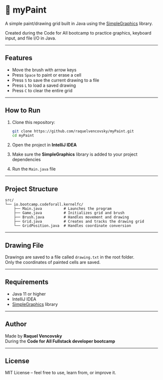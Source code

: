 # 🎨 myPaint

A simple paint/drawing grid built in Java using the [SimpleGraphics](https://github.com/AcademiaDeCodigo/SimpleGraphics) library.

Created during the Code for All bootcamp to practice graphics, keyboard input, and file I/O in Java.

---

##  Features

- Move the brush with arrow keys
- Press `Space` to paint or erase a cell
- Press `S` to save the current drawing to a file
- Press `L` to load a saved drawing
- Press `C` to clear the entire grid

---

##  How to Run

1. Clone this repository:

    ```bash
    git clone https://github.com/raquelvencovsky/myPaint.git
    cd myPaint
    ```

2. Open the project in **IntelliJ IDEA**

3. Make sure the **SimpleGraphics** library is added to your project dependencies

4. Run the `Main.java` file

---

##  Project Structure

```
src/
└── io.bootcamp.codeforall.kernelfc/
    ├── Main.java          # Launches the program
    ├── Game.java          # Initializes grid and brush
    ├── Brush.java         # Handles movement and drawing
    ├── Grid.java          # Creates and tracks the drawing grid
    └── GridPosition.java  # Handles coordinate conversion
```

---

##  Drawing File

Drawings are saved to a file called `drawing.txt` in the root folder.  
Only the coordinates of painted cells are saved.

---

##  Requirements

- Java 11 or higher
- IntelliJ IDEA
- [SimpleGraphics](https://github.com/AcademiaDeCodigo/SimpleGraphics) library

---

##  Author

Made by **Raquel Vencovsky**  
During the **Code for All Fullstack developer bootcamp**

---

##  License

MIT License – feel free to use, learn from, or improve it.
